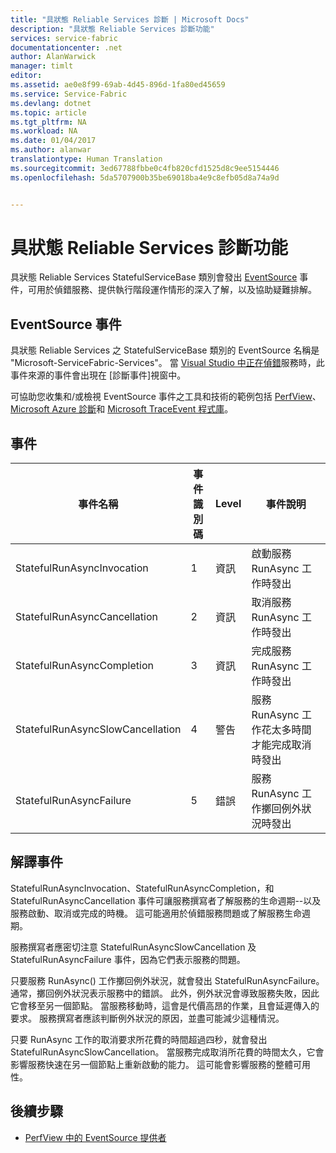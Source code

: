 ```yaml
---
title: "具狀態 Reliable Services 診斷 | Microsoft Docs"
description: "具狀態 Reliable Services 診斷功能"
services: service-fabric
documentationcenter: .net
author: AlanWarwick
manager: timlt
editor: 
ms.assetid: ae0e8f99-69ab-4d45-896d-1fa80ed45659
ms.service: Service-Fabric
ms.devlang: dotnet
ms.topic: article
ms.tgt_pltfrm: NA
ms.workload: NA
ms.date: 01/04/2017
ms.author: alanwar
translationtype: Human Translation
ms.sourcegitcommit: 3ed67788fbbe0c4fb820cfd1525d8c9ee5154446
ms.openlocfilehash: 5da5707900b35be69018ba4e9c8efb05d8a74a9d


---
```

# <a name="diagnostic-functionality-for-stateful-reliable-services"></a>具狀態 Reliable Services 診斷功能
具狀態 Reliable Services StatefulServiceBase 類別會發出 [EventSource](https://msdn.microsoft.com/library/system.diagnostics.tracing.eventsource.aspx) 事件，可用於偵錯服務、提供執行階段運作情形的深入了解，以及協助疑難排解。

## <a name="eventsource-events"></a>EventSource 事件
具狀態 Reliable Services 之 StatefulServiceBase 類別的 EventSource 名稱是 "Microsoft-ServiceFabric-Services"。 當 [Visual Studio 中正在偵錯](service-fabric-debugging-your-application.md)服務時，此事件來源的事件會出現在 [診斷事件][](service-fabric-diagnostics-how-to-monitor-and-diagnose-services-locally.md#view-service-fabric-system-events-in-visual-studio)視窗中。

可協助您收集和/或檢視 EventSource 事件之工具和技術的範例包括 [PerfView](http://www.microsoft.com/download/details.aspx?id=28567)、[Microsoft Azure 診斷](../cloud-services/cloud-services-dotnet-diagnostics.md)和 [Microsoft TraceEvent 程式庫](http://www.nuget.org/packages/Microsoft.Diagnostics.Tracing.TraceEvent)。

## <a name="events"></a>事件
| 事件名稱 | 事件識別碼 | Level | 事件說明 |
| --- | --- | --- | --- |
| StatefulRunAsyncInvocation |1 |資訊 |啟動服務 RunAsync 工作時發出 |
| StatefulRunAsyncCancellation |2 |資訊 |取消服務 RunAsync 工作時發出 |
| StatefulRunAsyncCompletion |3 |資訊 |完成服務 RunAsync 工作時發出 |
| StatefulRunAsyncSlowCancellation |4 |警告 |服務 RunAsync 工作花太多時間才能完成取消時發出 |
| StatefulRunAsyncFailure |5 |錯誤 |服務 RunAsync 工作擲回例外狀況時發出 |

## <a name="interpret-events"></a>解譯事件
StatefulRunAsyncInvocation、StatefulRunAsyncCompletion，和 StatefulRunAsyncCancellation 事件可讓服務撰寫者了解服務的生命週期--以及服務啟動、取消或完成的時機。 這可能適用於偵錯服務問題或了解服務生命週期。

服務撰寫者應密切注意 StatefulRunAsyncSlowCancellation 及 StatefulRunAsyncFailure 事件，因為它們表示服務的問題。

只要服務 RunAsync() 工作擲回例外狀況，就會發出 StatefulRunAsyncFailure。 通常，擲回例外狀況表示服務中的錯誤。 此外，例外狀況會導致服務失敗，因此它會移至另一個節點。 當服務移動時，這會是代價高昂的作業，且會延遲傳入的要求。 服務撰寫者應該判斷例外狀況的原因，並盡可能減少這種情況。

只要 RunAsync 工作的取消要求所花費的時間超過四秒，就會發出 StatefulRunAsyncSlowCancellation。 當服務完成取消所花費的時間太久，它會影響服務快速在另一個節點上重新啟動的能力。 這可能會影響服務的整體可用性。

## <a name="next-steps"></a>後續步驟
* [PerfView 中的 EventSource 提供者](https://blogs.msdn.microsoft.com/vancem/2012/07/09/introduction-tutorial-logging-etw-events-in-c-system-diagnostics-tracing-eventsource/)



<!--HONumber=Jan17_HO1-->



